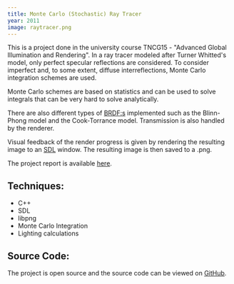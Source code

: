 ```yaml
---
title: Monte Carlo (Stochastic) Ray Tracer
year: 2011
image: raytracer.png
---
```


This is a project done in the university course TNCG15 - "Advanced Global Illumination and Rendering". 
In a ray tracer modeled after Turner Whitted's model, only perfect specular reflections are considered.
To consider imperfect and, to some extent, diffuse interreflections, Monte Carlo integration schemes
are used.

Monte Carlo schemes are based on statistics and can be used to solve integrals that can be very hard
to solve analytically.

There are also different types of 
<a href="http://en.wikipedia.org/wiki/Bidirectional_reflectance_distribution_function" rel="external">BRDF:s</a> 
implemented such as the Blinn-Phong model and the Cook-Torrance model. Transmission is also handled by the
renderer.

Visual feedback of the render progress is given by rendering the resulting image to an 
<a href="http://libsdl.org/" rel="external">SDL</a> window. The resulting image
is then saved to a .png.

The project report is available <a href="https://github.com/downloads/abbec/flaXx/report.pdf">here</a>.

## Techniques: ##
- C++
- SDL
- libpng
- Monte Carlo Integration
- Lighting calculations

## Source Code: ##
The project is open source and the source code can be viewed on 
<a href="https://github.com/abbec/flaXx" rel="external">GitHub</a>.